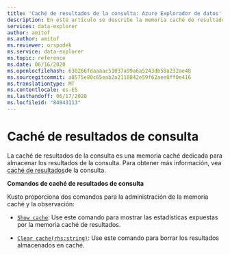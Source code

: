 ```yaml
---
title: 'Caché de resultados de la consulta: Azure Explorador de datos'
description: En este artículo se describe la memoria caché de resultados de consulta en Azure Explorador de datos.
services: data-explorer
author: amitof
ms.author: amitof
ms.reviewer: orspodek
ms.service: data-explorer
ms.topic: reference
ms.date: 06/16/2020
ms.openlocfilehash: 630266fdaaaac51037a99a6a5243db58a232ae48
ms.sourcegitcommit: a8575e80c65eab2a2118842e59f62aee0ff0e416
ms.translationtype: MT
ms.contentlocale: es-ES
ms.lasthandoff: 06/17/2020
ms.locfileid: "84943113"
---
```

# <a name="query-results-cache"></a>Caché de resultados de consulta

La caché de resultados de la consulta es una memoria caché dedicada para almacenar los resultados de la consulta. Para obtener más información, vea [caché de resultados](../query/query-results-cache.md)de la consulta.

**Comandos de caché de resultados de consulta**

Kusto proporciona dos comandos para la administración de la memoria caché y la observación:

* [`Show cache`](show-query-results-cache-command.md): Use este comando para mostrar las estadísticas expuestas por la memoria caché de resultados.

* [`Clear cache(rhs:string)`](clear-query-results-cache-command.md): Use este comando para borrar los resultados almacenados en caché.
